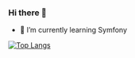 ### Hi there 👋

<!--
**MarilyneDruart/MarilyneDruart** is a ✨ _special_ ✨ repository because its `README.md` (this file) appears on your GitHub profile.

Here are some ideas to get you started:

- 🔭 I’m currently working on ... -->
- 🌱 I’m currently learning Symfony
 <!--
- 👯 I’m looking to collaborate on ...
- 🤔 I’m looking for help with ...
- 💬 Ask me about ...
- 📫 How to reach me: ...
- 😄 Pronouns: ...
- ⚡ Fun fact: ...


[![MarilyneDruart's GitHub stats](https://github-readme-stats.vercel.app/api?username=MarilyneDruart&count_private=true&show_icons=true&theme=midnight-purple)](https://github.com/anuraghazra/github-readme-stats)

-->

[![Top Langs](https://github-readme-stats.vercel.app/api/top-langs/?username=MarilyneDruart&count_private=true&show_icons=true&theme=midnight-purple)](https://github.com/anuraghazra/github-readme-stats)


